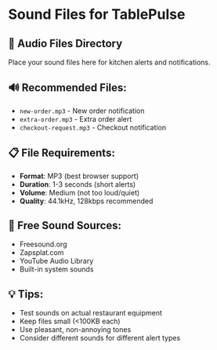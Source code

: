 # Sound Files for TablePulse

## 📁 Audio Files Directory

Place your sound files here for kitchen alerts and notifications.

## 🔊 Recommended Files:
- `new-order.mp3` - New order notification
- `extra-order.mp3` - Extra order alert  
- `checkout-request.mp3` - Checkout notification

## 📋 File Requirements:
- **Format**: MP3 (best browser support)
- **Duration**: 1-3 seconds (short alerts)
- **Volume**: Medium (not too loud/quiet)
- **Quality**: 44.1kHz, 128kbps recommended

## 🎵 Free Sound Sources:
- Freesound.org
- Zapsplat.com
- YouTube Audio Library
- Built-in system sounds

## 💡 Tips:
- Test sounds on actual restaurant equipment
- Keep files small (<100KB each)
- Use pleasant, non-annoying tones
- Consider different sounds for different alert types